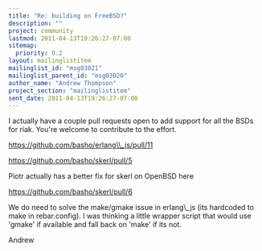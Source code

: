 ```yaml
---
title: "Re: building on FreeBSD?"
description: ""
project: community
lastmod: 2011-04-13T19:26:27-07:00
sitemap:
  priority: 0.2
layout: mailinglistitem
mailinglist_id: "msg03021"
mailinglist_parent_id: "msg03020"
author_name: "Andrew Thompson"
project_section: "mailinglistitem"
sent_date: 2011-04-13T19:26:27-07:00
---
```



I actually have a couple pull requests open to add support for all the
BSDs for riak. You're welcome to contribute to the effort.

https://github.com/basho/erlang\\_js/pull/11

https://github.com/basho/skerl/pull/5

Piotr actually has a better fix for skerl on OpenBSD here

https://github.com/basho/skerl/pull/6

We do need to solve the make/gmake issue in erlang\\_js (its hardcoded to
make in rebar.config). I was thinking a little wrapper script that would
use 'gmake' if available and fall back on 'make' if its not.

Andrew

